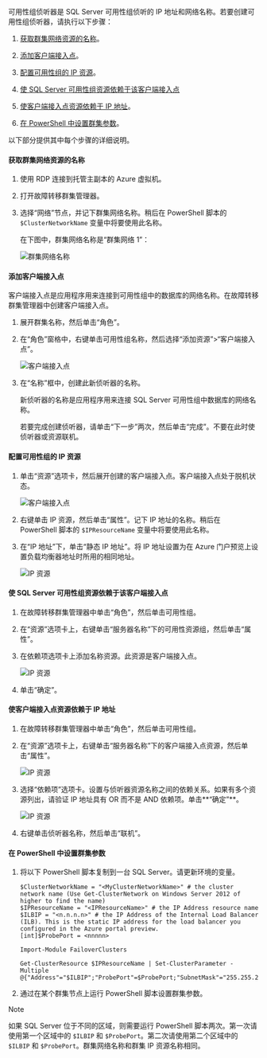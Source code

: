 可用性组侦听器是 SQL Server 可用性组侦听的 IP 地址和网络名称。若要创建可用性组侦听器，请执行以下步骤：

1. [获取群集网络资源的名称](#getnet)。

1. [添加客户端接入点](#addcap)。

1. [配置可用性组的 IP 资源](#congroup)。

1. [使 SQL Server 可用性组资源依赖于该客户端接入点](#dependencyGroup)

1. [使客户端接入点资源依赖于 IP 地址](#listname)。

1. [在 PowerShell 中设置群集参数](#setparam)。

以下部分提供其中每个步骤的详细说明。

#### <a name="getnet"></a>获取群集网络资源的名称

1. 使用 RDP 连接到托管主副本的 Azure 虚拟机。

1. 打开故障转移群集管理器。

1. 选择“网络”节点，并记下群集网络名称。稍后在 PowerShell 脚本的 `$ClusterNetworkName` 变量中将要使用此名称。

    在下图中，群集网络名称是“群集网络 1”：

    ![群集网络名称](./media/virtual-machines-ag-listener-configure/90-clusternetworkname.png)  

#### <a name="addcap"></a>添加客户端接入点

客户端接入点是应用程序用来连接到可用性组中的数据库的网络名称。在故障转移群集管理器中创建客户端接入点。

1. 展开群集名称，然后单击“角色”。

1. 在“角色”窗格中，右键单击可用性组名称，然后选择“添加资源”\>“客户端接入点”。

    ![客户端接入点](./media/virtual-machines-ag-listener-configure/92-addclientaccesspoint.png)  

1. 在“名称”框中，创建此新侦听器的名称。

    新侦听器的名称是应用程序用来连接 SQL Server 可用性组中数据库的网络名称。

    若要完成创建侦听器，请单击“下一步”两次，然后单击“完成”。不要在此时使侦听器或资源联机。

#### <a name="congroup"></a>配置可用性组的 IP 资源

1. 单击“资源”选项卡，然后展开创建的客户端接入点。客户端接入点处于脱机状态。

    ![客户端接入点](./media/virtual-machines-ag-listener-configure/94-newclientaccesspoint.png)  

1. 右键单击 IP 资源，然后单击“属性”。记下 IP 地址的名称。稍后在 PowerShell 脚本的 `$IPResourceName` 变量中将要使用此名称。

1. 在“IP 地址”下，单击“静态 IP 地址”。将 IP 地址设置为在 Azure 门户预览上设置负载均衡器地址时所用的相同地址。

    ![IP 资源](./media/virtual-machines-ag-listener-configure/96-ipresource.png)  

<!-----------------------I don't see this option on server 2016
1. Disable NetBIOS for this address and click **OK**. Repeat this step for each IP resource if your solution spans multiple Azure VNets. 
------------------------->

#### <a name = "dependencyGroup"></a>使 SQL Server 可用性组资源依赖于该客户端接入点

1. 在故障转移群集管理器中单击“角色”，然后单击可用性组。

1. 在“资源”选项卡上，右键单击“服务器名称”下的可用性资源组，然后单击“属性”。

1. 在依赖项选项卡上添加名称资源。此资源是客户端接入点。

    ![IP 资源](./media/virtual-machines-ag-listener-configure/97-propertiesdependencies.png)  

1. 单击“确定”。

#### <a name="listname"></a>使客户端接入点资源依赖于 IP 地址

1. 在故障转移群集管理器中单击“角色”，然后单击可用性组。

1. 在“资源”选项卡上，右键单击“服务器名称”下的客户端接入点资源，然后单击“属性”。

    ![IP 资源](./media/virtual-machines-ag-listener-configure/98-dependencies.png)  

1. 选择“依赖项”选项卡。设置与侦听器资源名称之间的依赖关系。如果有多个资源列出，请验证 IP 地址具有 OR 而不是 AND 依赖项。单击**“确定”**。

    ![IP 资源](./media/virtual-machines-ag-listener-configure/98-propertiesdependencies.png)  

1. 右键单击侦听器名称，然后单击“联机”。

#### <a name="setparam"></a>在 PowerShell 中设置群集参数

1. 将以下 PowerShell 脚本复制到一台 SQL Server。请更新环境的变量。

    ```
    $ClusterNetworkName = "<MyClusterNetworkName>" # the cluster network name (Use Get-ClusterNetwork on Windows Server 2012 of higher to find the name)
    $IPResourceName = "<IPResourceName>" # the IP Address resource name
    $ILBIP = "<n.n.n.n>" # the IP Address of the Internal Load Balancer (ILB). This is the static IP address for the load balancer you configured in the Azure portal preview.
    [int]$ProbePort = <nnnnn>

    Import-Module FailoverClusters

    Get-ClusterResource $IPResourceName | Set-ClusterParameter -Multiple @{"Address"="$ILBIP";"ProbePort"=$ProbePort;"SubnetMask"="255.255.255.255";"Network"="$ClusterNetworkName";"EnableDhcp"=0}
    ```

2. 通过在某个群集节点上运行 PowerShell 脚本设置群集参数。

> [!NOTE]
如果 SQL Server 位于不同的区域，则需要运行 PowerShell 脚本两次。第一次请使用第一个区域中的 `$ILBIP` 和 `$ProbePort`。第二次请使用第二个区域中的 `$ILBIP` 和 `$ProbePort`。群集网络名称和群集 IP 资源名称相同。

<!---HONumber=Mooncake_0213_2017-->